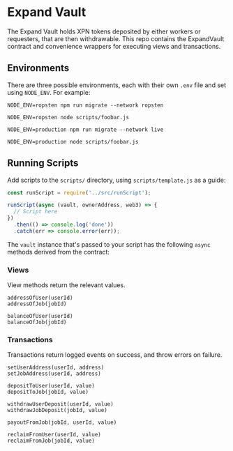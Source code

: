 # Expand Vault

The Expand Vault holds XPN tokens deposited by either workers or requesters, that are then withdrawable. This repo contains the ExpandVault contract and convenience wrappers for executing views and transactions.

## Environments

There are three possible environments, each with their own `.env` file and set using `NODE_ENV`. For example:

```
NODE_ENV=ropsten npm run migrate --network ropsten
```

```
NODE_ENV=ropsten node scripts/foobar.js
```

```
NODE_ENV=production npm run migrate --network live
```

```
NODE_ENV=production node scripts/foobar.js
```

## Running Scripts

Add scripts to the `scripts/` directory, using `scripts/template.js` as a guide:

```javascript
const runScript = require('../src/runScript');

runScript(async (vault, ownerAddress, web3) => {
  // Script here
})
  .then(() => console.log('done'))
  .catch(err => console.error(err));
```

The `vault` instance that's passed to your script has the following `async` methods derived from the contract:

### Views

View methods return the relevant values.

```
addressOfUser(userId)
addressOfJob(jobId)

balanceOfUser(userId)
balanceOfJob(jobId)
```

### Transactions

Transactions return logged events on success, and throw errors on failure.

```
setUserAddress(userId, address)
setJobAddress(userId, address)

depositToUser(userId, value)
depositToJob(jobId, value)

withdrawUserDeposit(userId, value)
withdrawJobDeposit(jobId, value)

payoutFromJob(jobId, userId, value)

reclaimFromUser(userId, value)
reclaimFromJob(jobId, value)
```
